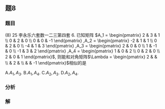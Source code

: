 ## 题8
### 题目
(8) 25 李永乐六套数一二三第四套 
6. 已知矩阵
$A_1 = \begin{pmatrix} 2 & 3 & 1 \\ 0 & 2 & 0 \\ 0 & 0 & -1 \end{pmatrix} ,A_2 = \begin{pmatrix} -2 & 1 & 1 \\ 0 & 2 & 0 \\ -4 & 1 & 3 \end{pmatrix} ,A_3 = \begin{pmatrix} 2 & 0 & 0 \\ 1 & -1 & 0 \\ -1 & 3 & 2 \end{pmatrix} ,A_4 = \begin{pmatrix} 1 & 0 & 2 \\ 0 & 2 & 0 \\ 2 & 0 & 1 \end{pmatrix}$,
则能和对角矩阵$\Lambda = \begin{pmatrix} 2 & & \\ & 2 & \\ & & -1 \end{pmatrix}$相似的是

A.$A_1,A_3$. B.$A_1,A_4$. C.$A_2,A_3$. D.$A_2,A_4$.
### 分析

### 解
